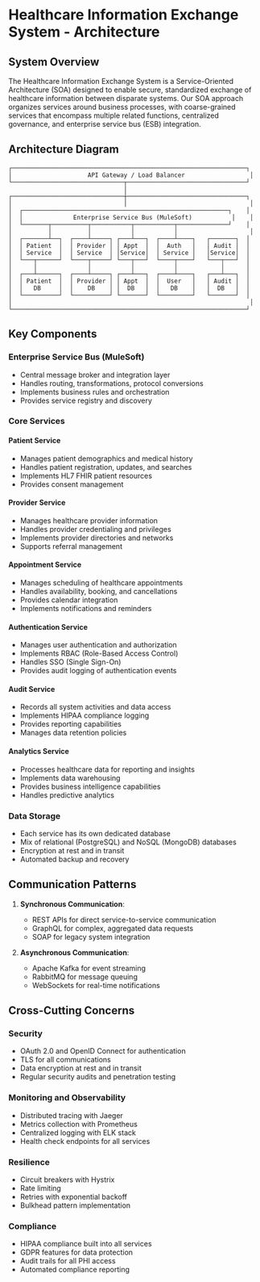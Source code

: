 # Healthcare Information Exchange System - Architecture

## System Overview

The Healthcare Information Exchange System is a Service-Oriented Architecture (SOA) designed to enable secure, standardized exchange of healthcare information between disparate systems. Our SOA approach organizes services around business processes, with coarse-grained services that encompass multiple related functions, centralized governance, and enterprise service bus (ESB) integration.

## Architecture Diagram

```ascii
┌─────────────────────────────────────────────────────────────────┐
│                     API Gateway / Load Balancer                  │
└───────────────────────────────┬─────────────────────────────────┘
                                │
┌───────────────────────────────┼─────────────────────────────────┐
│                               │                                  │
│  ┌─────────────────────────────────────────────────────────┐    │
│  │              Enterprise Service Bus (MuleSoft)           │    │
│  └───────┬──────────┬───────────┬───────────┬──────────────┘    │
│          │          │           │           │                    │
│  ┌───────┴──┐  ┌────┴─────┐ ┌───┴───┐  ┌────┴────┐   ┌───────┐  │
│  │ Patient  │  │ Provider │ │ Appt  │  │  Auth   │   │ Audit │  │
│  │ Service  │  │ Service  │ │Service│  │ Service │   │Service│  │
│  └───┬──────┘  └────┬─────┘ └───┬───┘  └────┬────┘   └───┬───┘  │
│      │              │           │           │            │      │
│  ┌───┴──────┐  ┌────┴─────┐ ┌───┴───┐  ┌────┴────┐   ┌───┴───┐  │
│  │ Patient  │  │ Provider │ │ Appt  │  │  User   │   │ Audit │  │
│  │   DB     │  │    DB    │ │  DB   │  │   DB    │   │  DB   │  │
│  └──────────┘  └──────────┘ └───────┘  └─────────┘   └───────┘  │
│                                                                  │
└─────────────────────────────────────────────────────────────────┘
```

## Key Components

### Enterprise Service Bus (MuleSoft)

- Central message broker and integration layer
- Handles routing, transformations, protocol conversions
- Implements business rules and orchestration
- Provides service registry and discovery

### Core Services

#### Patient Service

- Manages patient demographics and medical history
- Handles patient registration, updates, and searches
- Implements HL7 FHIR patient resources
- Provides consent management

#### Provider Service

- Manages healthcare provider information
- Handles provider credentialing and privileges
- Implements provider directories and networks
- Supports referral management

#### Appointment Service

- Manages scheduling of healthcare appointments
- Handles availability, booking, and cancellations
- Provides calendar integration
- Implements notifications and reminders

#### Authentication Service

- Manages user authentication and authorization
- Implements RBAC (Role-Based Access Control)
- Handles SSO (Single Sign-On)
- Provides audit logging of authentication events

#### Audit Service

- Records all system activities and data access
- Implements HIPAA compliance logging
- Provides reporting capabilities
- Manages data retention policies

#### Analytics Service

- Processes healthcare data for reporting and insights
- Implements data warehousing
- Provides business intelligence capabilities
- Handles predictive analytics

### Data Storage

- Each service has its own dedicated database
- Mix of relational (PostgreSQL) and NoSQL (MongoDB) databases
- Encryption at rest and in transit
- Automated backup and recovery

## Communication Patterns

1. **Synchronous Communication**:
   - REST APIs for direct service-to-service communication
   - GraphQL for complex, aggregated data requests
   - SOAP for legacy system integration

2. **Asynchronous Communication**:
   - Apache Kafka for event streaming
   - RabbitMQ for message queuing
   - WebSockets for real-time notifications

## Cross-Cutting Concerns

### Security

- OAuth 2.0 and OpenID Connect for authentication
- TLS for all communications
- Data encryption at rest and in transit
- Regular security audits and penetration testing

### Monitoring and Observability

- Distributed tracing with Jaeger
- Metrics collection with Prometheus
- Centralized logging with ELK stack
- Health check endpoints for all services

### Resilience

- Circuit breakers with Hystrix
- Rate limiting
- Retries with exponential backoff
- Bulkhead pattern implementation

### Compliance

- HIPAA compliance built into all services
- GDPR features for data protection
- Audit trails for all PHI access
- Automated compliance reporting

